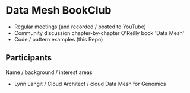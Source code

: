 # Data Mesh BookClub

- Regular meetings (and recorded / posted to YouTube)
- Community discussion chapter-by-chapter O'Reilly book 'Data Mesh'
- Code / pattern examples (this Repo)

## Participants

Name / background / interest areas
- Lynn Langit / Cloud Architect / cloud Data Mesh for Genomics
